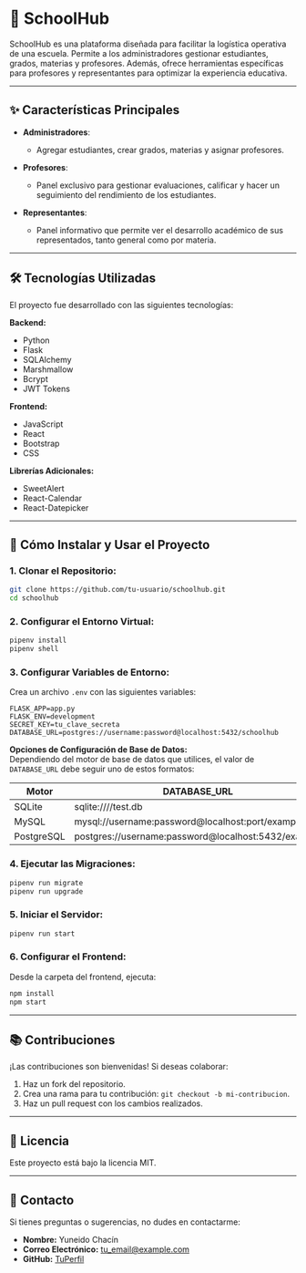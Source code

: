 # 🏢 **SchoolHub**

SchoolHub es una plataforma diseñada para facilitar la logística operativa de una escuela. Permite a los administradores gestionar estudiantes, grados, materias y profesores. Además, ofrece herramientas específicas para profesores y representantes para optimizar la experiencia educativa.

---

## ✨ **Características Principales**

- **Administradores**:  
  - Agregar estudiantes, crear grados, materias y asignar profesores.  

- **Profesores**:  
  - Panel exclusivo para gestionar evaluaciones, calificar y hacer un seguimiento del rendimiento de los estudiantes.  

- **Representantes**:  
  - Panel informativo que permite ver el desarrollo académico de sus representados, tanto general como por materia.  

---

## 🛠️ **Tecnologías Utilizadas**

El proyecto fue desarrollado con las siguientes tecnologías:  

**Backend:**  
- Python  
- Flask  
- SQLAlchemy  
- Marshmallow  
- Bcrypt  
- JWT Tokens  

**Frontend:**  
- JavaScript  
- React  
- Bootstrap  
- CSS  

**Librerías Adicionales:**  
- SweetAlert  
- React-Calendar  
- React-Datepicker  

---

## 🚀 **Cómo Instalar y Usar el Proyecto**

### 1. Clonar el Repositorio:  
```bash
git clone https://github.com/tu-usuario/schoolhub.git
cd schoolhub
```

### 2. Configurar el Entorno Virtual:  
```bash
pipenv install
pipenv shell
```

### 3. Configurar Variables de Entorno:  
Crea un archivo `.env` con las siguientes variables:  
```
FLASK_APP=app.py
FLASK_ENV=development
SECRET_KEY=tu_clave_secreta
DATABASE_URL=postgres://username:password@localhost:5432/schoolhub
```

**Opciones de Configuración de Base de Datos:**  
Dependiendo del motor de base de datos que utilices, el valor de `DATABASE_URL` debe seguir uno de estos formatos:  

| Motor     | DATABASE_URL                                        |
|-----------|-----------------------------------------------------|
| SQLite    | sqlite:////test.db                                  |
| MySQL     | mysql://username:password@localhost:port/example    |
| PostgreSQL| postgres://username:password@localhost:5432/example |

### 4. Ejecutar las Migraciones:  
```bash
pipenv run migrate
pipenv run upgrade
```

### 5. Iniciar el Servidor:  
```bash
pipenv run start
```

### 6. Configurar el Frontend:  
Desde la carpeta del frontend, ejecuta:  
```bash
npm install
npm start
```

---

## 📚 **Contribuciones**

¡Las contribuciones son bienvenidas! Si deseas colaborar:  

1. Haz un fork del repositorio.  
2. Crea una rama para tu contribución: `git checkout -b mi-contribucion`.  
3. Haz un pull request con los cambios realizados.  

---

## 📜 **Licencia**

Este proyecto está bajo la licencia MIT.  

---

## 📧 **Contacto**

Si tienes preguntas o sugerencias, no dudes en contactarme:  
- **Nombre:** Yuneido Chacín  
- **Correo Electrónico:** tu_email@example.com  
- **GitHub:** [TuPerfil](https://github.com/tu-usuario)  
